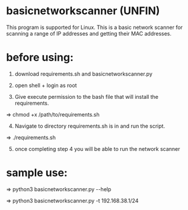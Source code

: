 # basicnetworkscanner (UNFIN)

This program is supported for Linux.
This is a basic network scanner for scanning a range of IP addresses and getting their MAC addresses.

# before using:
1. download requirements.sh and basicnetworkscanner.py

2. open shell + login as root

3. Give execute permission to the bash file that will install the requirements. 

=>  chmod +x /path/to/requirements.sh

4. Navigate to directory requirements.sh is in and run the script.

=>  ./requirements.sh

5. once completing step 4 you will be able to run the network scanner


# sample use: 
=>  python3 basicnetworkscanner.py --help

=>  python3 basicnetworkscanner.py -t 192.168.38.1/24
